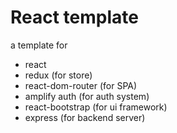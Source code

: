 # React template

a template for 
* react
* redux (for store)
* react-dom-router (for SPA)
* amplify auth (for auth system)
* react-bootstrap (for ui framework)
* express (for backend server)